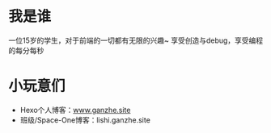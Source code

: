 # 我是谁
一位15岁的学生，对于前端的一切都有无限的兴趣~ 享受创造与debug，享受编程的每分每秒
# 小玩意们
- Hexo个人博客：www.ganzhe.site
- 班级/Space-One博客：lishi.ganzhe.site

